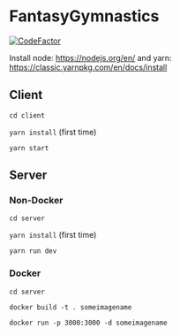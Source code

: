 # FantasyGymnastics
[![CodeFactor](https://www.codefactor.io/repository/github/chriscosma/fantasygymnastics/badge)](https://www.codefactor.io/repository/github/chriscosma/fantasygymnastics)

Install node: https://nodejs.org/en/ and yarn: https://classic.yarnpkg.com/en/docs/install

## Client
`cd client`

`yarn install` (first time)

`yarn start`

## Server

### Non-Docker
`cd server`

`yarn install` (first time)

`yarn run dev`

### Docker
`cd server`

`docker build -t . someimagename`

`docker run -p 3000:3000 -d someimagename`
